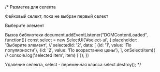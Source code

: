 /* 
Разметка для селекта
<div id="select-ui"></div>

Фейковый селект, пока не выбран первый селект
<div class="select-ui select-ui-hide">
    <div class="select-ui__backdrop" data-type="backdrop"></div>
    <div class="select-ui__input" data-type="input">
        <span data-type="value">Выберите элемент</span>
    </div>
    <div class="select-ui__dropdown">
        <ul class="select-ui__list">        
        </ul>
    </div>
</div>

Вызов библиотеки
document.addEventListener("DOMContentLoaded", function(){
    const select = new SelectUI('#select-ui', {
        placeholder: 'Выберите элемент',
        // selectedId: '2',
        data: [
            {id: '1', value: 'По популярности'},
            {id: '2', value: 'По возрастанию цены'},
        ],
            onSelect(item){
            // console.log('selected Item', item)
        }
    });
})

Удаление селекта, select - переменная класса
select.destroy();
*/